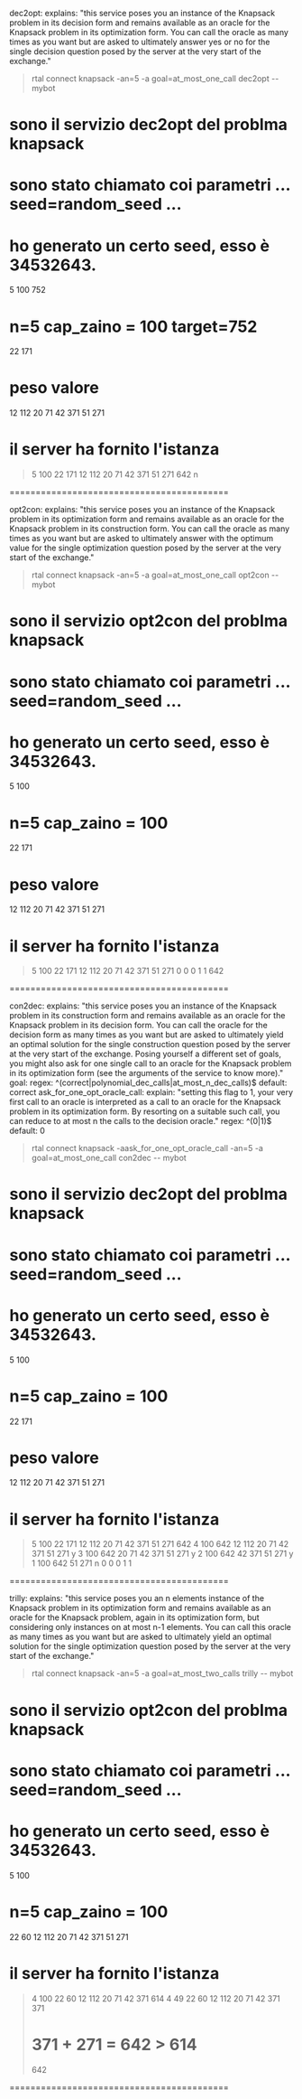   dec2opt:
    explains: "this service poses you an instance of the Knapsack problem in its decision form and remains available as an oracle for the Knapsack problem in its optimization form. You can call the oracle as many times as you want but are asked to ultimately answer yes or no for the single decision question posed by the server at the very start of the exchange."

> rtal connect knapsack -an=5 -a goal=at_most_one_call dec2opt -- mybot
# sono il servizio dec2opt del problma knapsack
# sono stato chiamato coi parametri ... seed=random_seed ...
# ho generato un certo seed, esso è 34532643.
5 100 752
# n=5  cap_zaino = 100  target=752
22 171
# peso valore 
12 112
20 71
42 371
51 271
# il server ha fornito l'istanza
> 5 100
> 22 171
> 12 112
> 20 71
> 42 371
> 51 271
642
> n

==========================================

  opt2con:
    explains: "this service poses you an instance of the Knapsack problem in its optimization form and remains available as an oracle for the Knapsack problem in its construction form. You can call the oracle as many times as you want but are asked to ultimately answer with the optimum value for the single optimization question posed by the server at the very start of the exchange."

> rtal connect knapsack -an=5 -a goal=at_most_one_call opt2con -- mybot
# sono il servizio opt2con del problma knapsack
# sono stato chiamato coi parametri ... seed=random_seed ...
# ho generato un certo seed, esso è 34532643.
5 100
# n=5  cap_zaino = 100
22 171
# peso valore 
12 112
20 71
42 371
51 271
# il server ha fornito l'istanza
> 5 100
> 22 171
> 12 112
> 20 71
> 42 371
> 51 271
0 0 0 1 1
> 642

==========================================

  con2dec:
    explains: "this service poses you an instance of the Knapsack problem in its construction form and remains available as an oracle for the Knapsack problem in its decision form. You can call the oracle for the decision form as many times as you want but are asked to ultimately yield an optimal solution for the single construction question posed by the server at the very start of the exchange. Posing yourself a different set of goals, you might also ask for one single call to an oracle for the Knapsack problem in its optimization form (see the arguments of the service to know more)."
      goal:
        regex: ^(correct|polynomial_dec_calls|at_most_n_dec_calls)$
        default: correct
      ask_for_one_opt_oracle_call:
        explain: "setting this flag to 1, your very first call to an oracle is interpreted as a call to an oracle for the Knapsack problem in its optimization form. By resorting on a suitable such call, you can reduce to at most n the calls to the decision oracle."
        regex: ^(0|1)$
        default: 0


> rtal connect knapsack -aask_for_one_opt_oracle_call -an=5 -a goal=at_most_one_call con2dec -- mybot
# sono il servizio dec2opt del problma knapsack
# sono stato chiamato coi parametri ... seed=random_seed ...
# ho generato un certo seed, esso è 34532643.
5 100
# n=5  cap_zaino = 100
22 171
# peso valore 
12 112
20 71
42 371
51 271
# il server ha fornito l'istanza
> 5 100
> 22 171
> 12 112
> 20 71
> 42 371
> 51 271
642
> 4 100 642
> 12 112
> 20 71
> 42 371
> 51 271
y
> 3 100 642
> 20 71
> 42 371
> 51 271
y
> 2 100 642 
> 42 371
> 51 271
y
> 1 100 642 
> 51 271
n
> 0 0 0 1 1

==========================================




  trilly:
    explains: "this service poses you an n elements instance of the Knapsack problem in its optimization form and remains available as an oracle for the Knapsack problem, again in its optimization form, but considering only instances on at most n-1 elements. You can call this oracle as many times as you want but are asked to ultimately yield an optimal solution for the single optimization question posed by the server at the very start of the exchange."

> rtal connect knapsack -an=5 -a goal=at_most_two_calls trilly -- mybot
# sono il servizio opt2con del problma knapsack
# sono stato chiamato coi parametri ... seed=random_seed ...
# ho generato un certo seed, esso è 34532643.
5 100
# n=5  cap_zaino = 100
22 60
12 112
20 71
42 371
51 271
# il server ha fornito l'istanza
> 4 100
> 22 60
> 12 112
> 20 71
> 42 371
614
> 4 49
> 22 60
> 12 112
> 20 71
> 42 371
371
> # 371 + 271 = 642 > 614
> 642


==========================================
